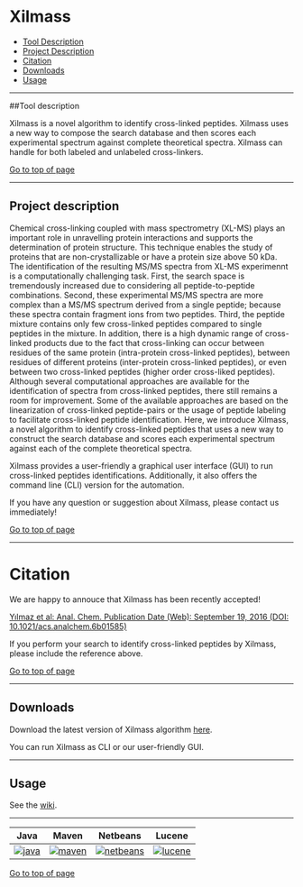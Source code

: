 # Xilmass
 * [Tool Description](#tool-description)
 * [Project Description](#project-description)
 * [Citation](#citation)
 * [Downloads](#downloads)
 * [Usage](#usage)
  
---
##Tool description

Xilmass is a novel algorithm to identify cross-linked peptides. Xilmass uses a new way to compose the search database and then scores each experimental spectrum against complete theoretical spectra. Xilmass can handle for both labeled and unlabeled cross-linkers.

[Go to top of page](#xilmass)

----
## Project description

Chemical cross-linking coupled with mass spectrometry (XL-MS) plays an important role in unravelling protein interactions and supports the determination of protein structure. This technique enables the study of proteins that are non-crystallizable or have a protein size above 50 kDa. The identification of the resulting MS/MS spectra from XL-MS experimennt is a computationally challenging task. First, the search space is tremendously increased due to considering all peptide-to-peptide combinations. Second, these experimental MS/MS spectra are more complex than a MS/MS spectrum derived from a single peptide; because these spectra contain fragment ions from two peptides. Third, the peptide mixture contains only few cross-linked peptides compared to single peptides in the mixture. In addition, there is a high dynamic range of cross-linked products due to the fact that cross-linking can occur between residues of the same protein (intra-protein cross-linked peptides), between residues of different proteins (inter-protein cross-linked peptides), or even between two cross-linked peptides (higher order cross-liked peptides). Although several computational approaches are available for the identification of spectra from cross-linked peptides, there still remains a room for improvement. Some of the available approaches are based on the linearization of cross-linked peptide-pairs or the usage of peptide labeling to facilitate cross-linked peptide identification. Here, we introduce Xilmass, a novel algorithm to identify cross-linked peptides that uses a new way to construct the search database and scores each experimental spectrum against each of the complete theoretical spectra. 

Xilmass provides a user-friendly a graphical user interface (GUI) to run cross-linked peptides identifications. Additionally, it also offers the command line (CLI) version for the automation.


If you have any question or suggestion about Xilmass, please contact us immediately!


[Go to top of page](#xilmass)

----

# Citation

We are happy to annouce that Xilmass has been recently accepted! 

[Yılmaz et al: Anal. Chem. Publication Date (Web): September 19, 2016 (DOI: 10.1021/acs.analchem.6b01585)](http://pubs.acs.org/doi/abs/10.1021/acs.analchem.6b01585)

If you perform your search to identify cross-linked peptides by Xilmass, please include the reference above. 

[Go to top of page](#xilmass)

----
## Downloads

Download the latest version of Xilmass algorithm <a href="http://genesis.ugent.be/maven2/com/compomics/xilmass/0.4.2/xilmass-0.4.2.zip" onclick="trackOutboundLink('usage','download','xilmass','http://genesis.ugent.be/maven2/com/compomics/xilmass/0.4.2/xilmass-0.4.2.zip'); return false;">here</a>.  

You can run Xilmass as CLI or our user-friendly GUI. 

----

## Usage
See the [wiki](https://github.com/compomics/xilmass/wiki).

----

| Java | Maven | Netbeans | Lucene |
|:--:|:--:|:--:|:--:|
|[![java](http://genesis.ugent.be/public_data/image/java.png)](http://java.com/en/) | [![maven](http://genesis.ugent.be/public_data/image/maven.png)](http://maven.apache.org/) | [![netbeans](https://netbeans.org/images_www/visual-guidelines/NB-logo-single.jpg)](https://netbeans.org/) | [![lucene](https://lucene.apache.org/images/lucene_logo_green_300.png)](https://lucene.apache.org/) |


[Go to top of page](#xilmass)
